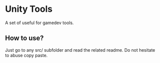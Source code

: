 # Unity Tools

A set of useful for gamedev tools.

## How to use?
Just go to any src/ subfolder and read the related readme. Do not hesitate to abuse copy paste.